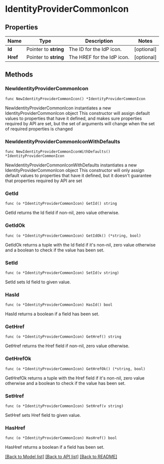 # IdentityProviderCommonIcon

## Properties

Name | Type | Description | Notes
------------ | ------------- | ------------- | -------------
**Id** | Pointer to **string** | The ID for the IdP icon. | [optional] 
**Href** | Pointer to **string** | The HREF for the IdP icon. | [optional] 

## Methods

### NewIdentityProviderCommonIcon

`func NewIdentityProviderCommonIcon() *IdentityProviderCommonIcon`

NewIdentityProviderCommonIcon instantiates a new IdentityProviderCommonIcon object
This constructor will assign default values to properties that have it defined,
and makes sure properties required by API are set, but the set of arguments
will change when the set of required properties is changed

### NewIdentityProviderCommonIconWithDefaults

`func NewIdentityProviderCommonIconWithDefaults() *IdentityProviderCommonIcon`

NewIdentityProviderCommonIconWithDefaults instantiates a new IdentityProviderCommonIcon object
This constructor will only assign default values to properties that have it defined,
but it doesn't guarantee that properties required by API are set

### GetId

`func (o *IdentityProviderCommonIcon) GetId() string`

GetId returns the Id field if non-nil, zero value otherwise.

### GetIdOk

`func (o *IdentityProviderCommonIcon) GetIdOk() (*string, bool)`

GetIdOk returns a tuple with the Id field if it's non-nil, zero value otherwise
and a boolean to check if the value has been set.

### SetId

`func (o *IdentityProviderCommonIcon) SetId(v string)`

SetId sets Id field to given value.

### HasId

`func (o *IdentityProviderCommonIcon) HasId() bool`

HasId returns a boolean if a field has been set.

### GetHref

`func (o *IdentityProviderCommonIcon) GetHref() string`

GetHref returns the Href field if non-nil, zero value otherwise.

### GetHrefOk

`func (o *IdentityProviderCommonIcon) GetHrefOk() (*string, bool)`

GetHrefOk returns a tuple with the Href field if it's non-nil, zero value otherwise
and a boolean to check if the value has been set.

### SetHref

`func (o *IdentityProviderCommonIcon) SetHref(v string)`

SetHref sets Href field to given value.

### HasHref

`func (o *IdentityProviderCommonIcon) HasHref() bool`

HasHref returns a boolean if a field has been set.


[[Back to Model list]](../README.md#documentation-for-models) [[Back to API list]](../README.md#documentation-for-api-endpoints) [[Back to README]](../README.md)


